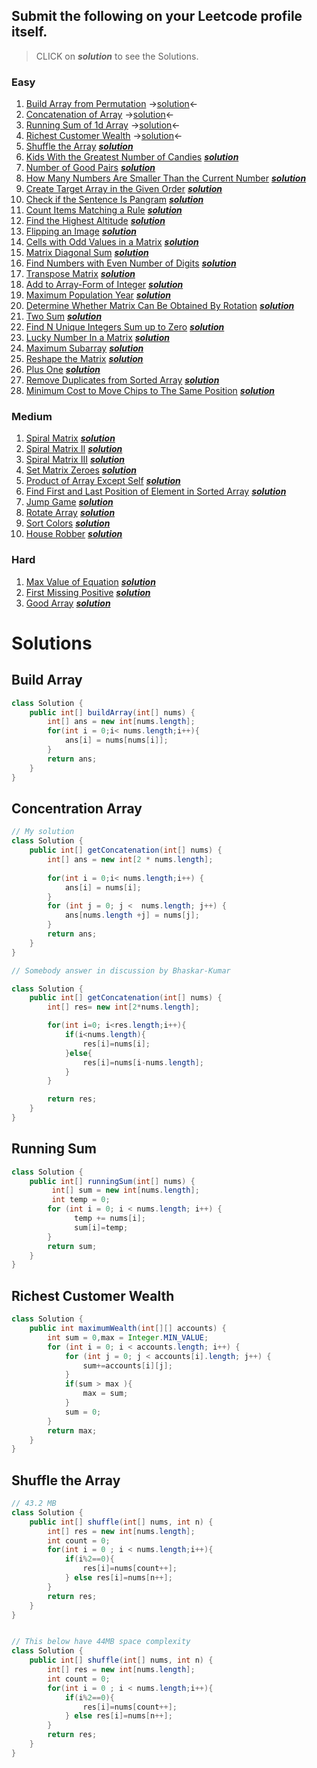 ## Submit the following on your Leetcode profile itself.
> CLICK on ***solution*** to see the Solutions.
### Easy
1. [Build Array from Permutation](https://leetcode.com/problems/build-array-from-permutation/)  &rarr;[solution](#build-array)&larr;
2. [Concatenation of Array](https://leetcode.com/problems/concatenation-of-array/)  &rarr;[solution](#concentration-array)&larr;
3. [Running Sum of 1d Array](https://leetcode.com/problems/running-sum-of-1d-array/) &rarr;[solution](#running-sum)&larr;
4. [Richest Customer Wealth](https://leetcode.com/problems/richest-customer-wealth/)  &rarr;[solution](#richest-customer-wealth)&larr;
5. [Shuffle the Array](https://leetcode.com/problems/shuffle-the-array/)  [***solution***](#shuffle-the-array)
6. [Kids With the Greatest Number of Candies](https://leetcode.com/problems/kids-with-the-greatest-number-of-candies/)  [***solution***](#)
7. [Number of Good Pairs](https://leetcode.com/problems/number-of-good-pairs/)  [***solution***](#)
8. [How Many Numbers Are Smaller Than the Current Number](https://leetcode.com/problems/how-many-numbers-are-smaller-than-the-current-number/)  [***solution***](#)
9. [Create Target Array in the Given Order](https://leetcode.com/problems/create-target-array-in-the-given-order/)  [***solution***](#)
10. [Check if the Sentence Is Pangram](https://leetcode.com/problems/check-if-the-sentence-is-pangram/)  [***solution***](#)
11. [Count Items Matching a Rule](https://leetcode.com/problems/count-items-matching-a-rule/)  [***solution***](#)
12. [Find the Highest Altitude](https://leetcode.com/problems/find-the-highest-altitude/)  [***solution***](#)
13. [Flipping an Image](https://leetcode.com/problems/flipping-an-image/)  [***solution***](#)
14. [Cells with Odd Values in a Matrix](https://leetcode.com/problems/cells-with-odd-values-in-a-matrix/)  [***solution***](#)
15. [Matrix Diagonal Sum](https://leetcode.com/problems/matrix-diagonal-sum/)  [***solution***](#)
16. [Find Numbers with Even Number of Digits](https://leetcode.com/problems/find-numbers-with-even-number-of-digits/)  [***solution***](#)
17. [Transpose Matrix](https://leetcode.com/problems/transpose-matrix/)  [***solution***](#)
18. [Add to Array-Form of Integer](https://leetcode.com/problems/add-to-array-form-of-integer/)  [***solution***](#)
19. [Maximum Population Year](https://leetcode.com/problems/maximum-population-year/)  [***solution***](#)
20. [Determine Whether Matrix Can Be Obtained By Rotation](https://leetcode.com/problems/determine-whether-matrix-can-be-obtained-by-rotation/)  [***solution***](#)
21. [Two Sum](https://leetcode.com/problems/two-sum/)  [***solution***](#)
22. [Find N Unique Integers Sum up to Zero](https://leetcode.com/problems/find-n-unique-integers-sum-up-to-zero/)  [***solution***](#)
23. [Lucky Number In a Matrix](https://leetcode.com/problems/lucky-numbers-in-a-matrix/)  [***solution***](#)
24. [Maximum Subarray](https://leetcode.com/problems/maximum-subarray/)  [***solution***](#)
25. [Reshape the Matrix](https://leetcode.com/problems/reshape-the-matrix/)  [***solution***](#)
26. [Plus One](https://leetcode.com/problems/plus-one/)  [***solution***](#)
27. [Remove Duplicates from Sorted Array](https://leetcode.com/problems/remove-duplicates-from-sorted-array/)  [***solution***](#)
28. [Minimum Cost to Move Chips to The Same Position](https://leetcode.com/problems/minimum-cost-to-move-chips-to-the-same-position/)  [***solution***](#)

### Medium
1. [Spiral Matrix](https://leetcode.com/problems/spiral-matrix/)  [***solution***](#)
2. [Spiral Matrix II](https://leetcode.com/problems/spiral-matrix-ii/)  [***solution***](#)
3. [Spiral Matrix III](https://leetcode.com/problems/spiral-matrix-iii/)  [***solution***](#)
4. [Set Matrix Zeroes](https://leetcode.com/problems/set-matrix-zeroes/)  [***solution***](#)
5. [Product of Array Except Self](https://leetcode.com/problems/product-of-array-except-self/)  [***solution***](#)
6. [Find First and Last Position of Element in Sorted Array](https://leetcode.com/problems/find-first-and-last-position-of-element-in-sorted-array/)   [***solution***](#)
7. [Jump Game](https://leetcode.com/problems/jump-game/)  [***solution***](#)
8. [Rotate Array](https://leetcode.com/problems/rotate-array/)  [***solution***](#)
9. [Sort Colors](https://leetcode.com/problems/sort-colors/)  [***solution***](#)
10. [House Robber](https://leetcode.com/problems/house-robber/)  [***solution***](#)

### Hard
1. [Max Value of Equation](https://leetcode.com/problems/max-value-of-equation/)  [***solution***](#)
2. [First Missing Positive](https://leetcode.com/problems/first-missing-positive/)  [***solution***](#)
3. [Good Array](https://leetcode.com/problems/check-if-it-is-a-good-array/)  [***solution***](#)

# Solutions

## Build Array
```java
class Solution {
    public int[] buildArray(int[] nums) {
        int[] ans = new int[nums.length];
        for(int i = 0;i< nums.length;i++){
            ans[i] = nums[nums[i]];
        }
        return ans;
    }
}
```
## Concentration Array
```java
// My solution
class Solution {
    public int[] getConcatenation(int[] nums) {
        int[] ans = new int[2 * nums.length];
      
        for(int i = 0;i< nums.length;i++) {
            ans[i] = nums[i];
        }
        for (int j = 0; j <  nums.length; j++) {
            ans[nums.length +j] = nums[j];
        }
        return ans;
    }
}

// Somebody answer in discussion by Bhaskar-Kumar

class Solution {
    public int[] getConcatenation(int[] nums) {
        int[] res= new int[2*nums.length];

        for(int i=0; i<res.length;i++){
            if(i<nums.length){
                res[i]=nums[i];
            }else{
                res[i]=nums[i-nums.length];
            }
        }

        return res;
    }
}    
```

## Running Sum
```java
class Solution {
    public int[] runningSum(int[] nums) {
         int[] sum = new int[nums.length];
         int temp = 0;
        for (int i = 0; i < nums.length; i++) {
              temp += nums[i];
              sum[i]=temp;
        }
        return sum;
    }
}
```
## Richest Customer Wealth

```java
class Solution {
    public int maximumWealth(int[][] accounts) {
        int sum = 0,max = Integer.MIN_VALUE;
        for (int i = 0; i < accounts.length; i++) {
            for (int j = 0; j < accounts[i].length; j++) {
                sum+=accounts[i][j];
            }
            if(sum > max ){
                max = sum;
            }
            sum = 0;
        }
        return max;
    }
}
```

## Shuffle the Array

```java
// 43.2 MB
class Solution {
    public int[] shuffle(int[] nums, int n) {
        int[] res = new int[nums.length];
        int count = 0;
        for(int i = 0 ; i < nums.length;i++){
            if(i%2==0){
                res[i]=nums[count++];
            } else res[i]=nums[n++];
        }
        return res;
    }
}


// This below have 44MB space complexity
class Solution {
    public int[] shuffle(int[] nums, int n) {
        int[] res = new int[nums.length];
        int count = 0;
        for(int i = 0 ; i < nums.length;i++){
            if(i%2==0){
                res[i]=nums[count++];
            } else res[i]=nums[n++];
        }
        return res;
    }
}
```
